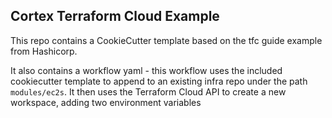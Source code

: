 ## Cortex Terraform Cloud Example

This repo contains a CookieCutter template based on the tfc guide example from Hashicorp.

It also contains a workflow yaml - this workflow uses the included cookiecutter template to append to an existing infra repo under the path `modules/ec2s`. It then uses the Terraform Cloud API to create a new workspace, adding two environment variables 
